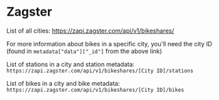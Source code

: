 # Zagster

List of all cities: https://zapi.zagster.com/api/v1/bikeshares/

For more information about bikes in a specific city, you'll need the city ID (found in `metadata["data"]["_id"]` from the above link)

List of stations in a city and station metadata: `https://zapi.zagster.com/api/v1/bikeshares/[City ID]/stations`

List of bikes in a city and bike metadata: `https://zapi.zagster.com/api/v1/bikeshares/[City ID]/bikes`
